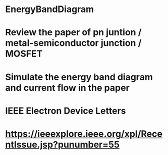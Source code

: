# EnergyBandDiagram
# Review the paper of pn juntion / metal-semiconductor junction / MOSFET
# Simulate the energy band diagram and current flow in the paper 
# IEEE Electron Device Letters 
# https://ieeexplore.ieee.org/xpl/RecentIssue.jsp?punumber=55
#

